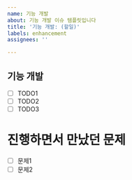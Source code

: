 ```yaml
---
name: 기능 개발
about: 기능 개발 이슈 템플릿입니다
title: '기능 개발: (할일)'
labels: enhancement
assignees: ''

---
```


## 기능 개발
- [ ] TODO1
- [ ] TODO2
- [ ] TODO3

# 진행하면서 만났던 문제
- [ ] 문제1
- [ ] 문제2
